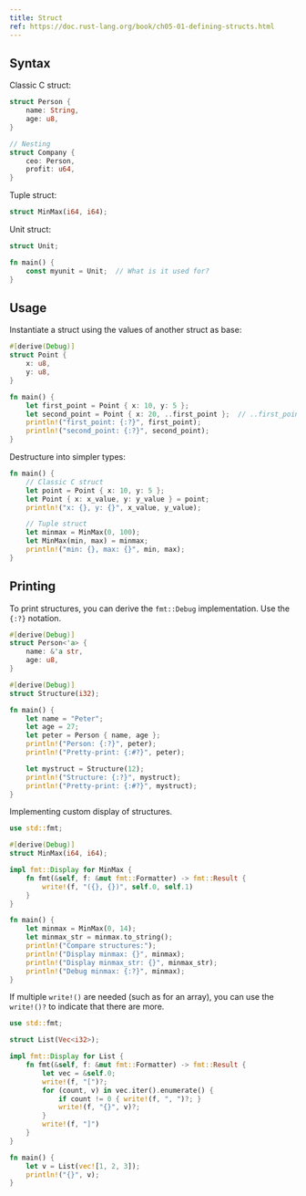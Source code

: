 ```yaml
---
title: Struct
ref: https://doc.rust-lang.org/book/ch05-01-defining-structs.html
---
```


## Syntax

Classic C struct:

```rust
struct Person {
    name: String,
    age: u8,
}

// Nesting
struct Company {
    ceo: Person,
    profit: u64,
}
```

Tuple struct:

```rust
struct MinMax(i64, i64);
```

Unit struct:

```rust
struct Unit;

fn main() {
    const myunit = Unit;  // What is it used for?
}
```

## Usage

Instantiate a struct using the values of another struct as base:

```rust
#[derive(Debug)]
struct Point {
    x: u8,
    y: u8,
}

fn main() {
    let first_point = Point { x: 10, y: 5 };
    let second_point = Point { x: 20, ..first_point };  // ..first_point MUST be the last
    println!("first_point: {:?}", first_point);
    println!("second_point: {:?}", second_point);
}
```

Destructure into simpler types:

```rust
fn main() {
    // Classic C struct
    let point = Point { x: 10, y: 5 };
    let Point { x: x_value, y: y_value } = point;
    println!("x: {}, y: {}", x_value, y_value);

    // Tuple struct
    let minmax = MinMax(0, 100);
    let MinMax(min, max) = minmax;
    println!("min: {}, max: {}", min, max);
}
```

## Printing

To print structures, you can derive the `fmt::Debug` implementation.
Use the `{:?}` notation.

```rust
#[derive(Debug)]
struct Person<'a> {
    name: &'a str,
    age: u8,
}

#[derive(Debug)]
struct Structure(i32);

fn main() {
    let name = "Peter";
    let age = 27;
    let peter = Person { name, age };
    println!("Person: {:?}", peter);
    println!("Pretty-print: {:#?}", peter);

    let mystruct = Structure(12);
    println!("Structure: {:?}", mystruct);
    println!("Pretty-print: {:#?}", mystruct);
}
```

Implementing custom display of structures.

```rust
use std::fmt;

#[derive(Debug)]
struct MinMax(i64, i64);

impl fmt::Display for MinMax {
    fn fmt(&self, f: &mut fmt::Formatter) -> fmt::Result {
        write!(f, "({}, {})", self.0, self.1)
    }
}

fn main() {
    let minmax = MinMax(0, 14);
    let minmax_str = minmax.to_string();
    println!("Compare structures:");
    println!("Display minmax: {}", minmax);
    println!("Display minmax_str: {}", minmax_str);
    println!("Debug minmax: {:?}", minmax);
}
```

If multiple `write!()` are needed (such as for an array),
you can use the `write!()?` to indicate that there are more.

```rust
use std::fmt;

struct List(Vec<i32>);

impl fmt::Display for List {
    fn fmt(&self, f: &mut fmt::Formatter) -> fmt::Result {
        let vec = &self.0;
        write!(f, "[")?;
        for (count, v) in vec.iter().enumerate() {
            if count != 0 { write!(f, ", ")?; }
            write!(f, "{}", v)?;
        }
        write!(f, "]")
    }
}

fn main() {
    let v = List(vec![1, 2, 3]);
    println!("{}", v);
}
```
